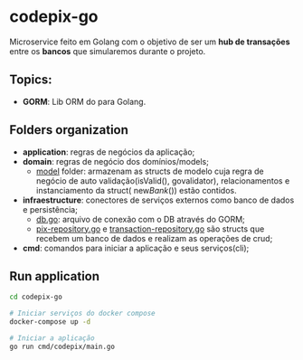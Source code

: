 # codepix-go
Microservice feito em Golang com o objetivo de ser um **hub de transações** entre os **bancos** que simularemos durante o projeto.

## Topics:
- **GORM**: Lib ORM do para Golang.

## Folders organization
- **application**: regras de negócios da aplicação;
- **domain**: regras de negócio dos domínios/models;
    - [model](https://github.com/VictorMagalhaesSales/microsservices-banks-parent/tree/master/codepix-go/domain/model) folder: armazenam as structs de modelo cuja regra de negócio de auto validação(isValid(), govalidator), relacionamentos e instanciamento da struct( new*Bank*()) estão contidos.
- **infraestructure**: conectores de serviços externos como banco de dados e persistência;
    - [db.go](https://github.com/VictorMagalhaesSales/microsservices-banks-parent/blob/master/codepix-go/infraestructure/db/db.go): arquivo de conexão com o DB através do GORM;
    - [pix-repository.go](https://github.com/VictorMagalhaesSales/microsservices-banks-parent/blob/master/codepix-go/infraestructure/repository/pix-repository.go) e [transaction-repository.go](https://github.com/VictorMagalhaesSales/microsservices-banks-parent/blob/master/codepix-go/infraestructure/repository/transaction-repository.go) são structs que recebem um banco de dados e realizam as operações de crud; 
- **cmd**: comandos para iniciar a aplicação e seus serviços(cli);

## Run application
```sh
cd codepix-go

# Iniciar serviços do docker compose
docker-compose up -d

# Iniciar a aplicação
go run cmd/codepix/main.go
```
